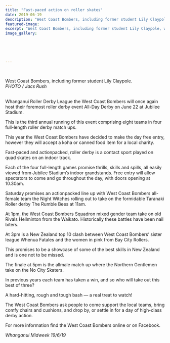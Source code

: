 ```yaml
---
title: "Fast-paced action on roller skates"
date: 2019-06-19
description: "West Coast Bombers, including former student Lily Claypole, will once again host their foremost roller derby event All-Day.."
featured-image: 
excerpt: "West Coast Bombers, including former student Lily Claypole, will once again host their foremost roller derby event AllDay Derby on June 22 at Jubilee Stadium."
image_gallery:
    
    
    
    
    
---
```


<p>&nbsp;<br /><img src="https://i.prcdn.co/img?regionKey=1hBafLq%2bC4Do4fV1%2bPnLog%3d%3d" alt="" /></p>
<p>West Coast Bombers, including former student Lily Claypole.<br /><em>PHOTO / Jacs Rush</em></p>
<p data-bind="text: $data"><br />Whanganui Roller Derby League the West Coast Bombers will once again host their foremost roller derby event All-Day Derby on June 22 at Jubilee Stadium.</p>
<p data-bind="text: $data">This is the third annual running of this event comprising eight teams in four full-length roller derby match ups.</p>
<p data-bind="text: $data">This year the West Coast Bombers have decided to make the day free entry, however they will accept a koha or canned food item for a local charity.</p>
<p data-bind="text: $data">Fast-paced and actionpacked, roller derby is a contact sport played on quad skates on an indoor track.</p>
<p data-bind="text: $data">Each of the four full-length games promise thrills, skills and spills, all easily viewed from Jubilee Stadium&rsquo;s indoor grandstands. Free entry will allow spectators to come and go throughout the day, with doors opening at 10.30am.</p>
<p data-bind="text: $data">Saturday promises an actionpacked line up with West Coast Bombers all-female team the Night Witches rolling out to take on the formidable Taranaki Roller derby The Rumble Bees at 11am.</p>
<p data-bind="text: $data">At 1pm, the West Coast Bombers Squadron mixed gender team take on old Rivals Hellminton from the Waikato. Historically these battles have been nail biters.</p>
<p data-bind="text: $data">At 3pm is a New Zealand top 10 clash between West Coast Bombers&rsquo; sister league Whenua Fatales and the women in pink from Bay City Rollers.</p>
<p data-bind="text: $data">This promises to be a showcase of some of the best skills in New Zealand and is one not to be missed.</p>
<p data-bind="text: $data">The finale at 5pm is the allmale match up where the Northern Gentlemen take on the No City Skaters.</p>
<p data-bind="text: $data">In previous years each team has taken a win, and so who will take out this best of three?</p>
<p data-bind="text: $data">A hard-hitting, rough and tough bash &mdash; a real treat to watch!</p>
<p data-bind="text: $data">The West Coast Bombers ask people to come support the local teams, bring comfy chairs and cushions, and drop by, or settle in for a day of high-class derby action.</p>
<p data-bind="text: $data">For more information find the West Coast Bombers online or on Facebook.</p>
<p data-bind="text: $data"><em>Whanganui Midweek 19/6/19</em></p>


